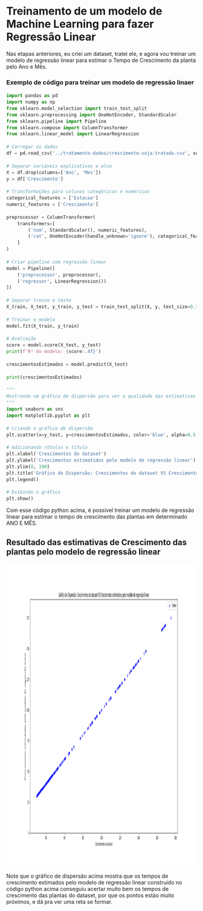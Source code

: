 # Treinamento de um modelo de Machine Learning para fazer Regressão Linear
Nas etapas anteriores, eu criei um dataset, tratei ele, e agora vou treinar um modelo de regressão linear para estimar o Tempo de Crescimento da planta pelo Ano e Mês.

### Exemplo de código para treinar um modelo de regressão linaer
```python
import pandas as pd
import numpy as np
from sklearn.model_selection import train_test_split
from sklearn.preprocessing import OneHotEncoder, StandardScaler
from sklearn.pipeline import Pipeline
from sklearn.compose import ColumnTransformer
from sklearn.linear_model import LinearRegression

# Carregar os dados
df = pd.read_csv('../tratamento-dados/crescimento-soja-tratado.csv', sep=';');

# Separar variáveis explicativas e alvo
X = df.drop(columns=['Ano', 'Mes'])
y = df['Crescimento']

# Transformações para colunas categóricas e numéricas
categorical_features = ['Estacao']
numeric_features = ['Crescimento']

preprocessor = ColumnTransformer(
    transformers=[
        ('num', StandardScaler(), numeric_features),
        ('cat', OneHotEncoder(handle_unknown='ignore'), categorical_features)
    ]
)

# Criar pipeline com regressão linear
model = Pipeline([
    ('preprocessor', preprocessor),
    ('regressor', LinearRegression())
])

# Separar treino e teste
X_train, X_test, y_train, y_test = train_test_split(X, y, test_size=0.3, random_state=42)

# Treinar o modelo
model.fit(X_train, y_train)

# Avaliação
score = model.score(X_test, y_test)
print(f'R² do modelo: {score:.4f}')

crescimentosEstimados = model.predict(X_test)

print(crescimentosEstimados)

"""
Mostrando um gráfico de dispersão para ver a qualidade das estimativas do modelo
"""
import seaborn as sns
import matplotlib.pyplot as plt

# Criando o gráfico de dispersão
plt.scatter(x=y_test, y=crescimentosEstimados, color='blue', alpha=0.5, label='Dados')

# Adicionando rótulos e título
plt.xlabel('Crescimentos do dataset')
plt.ylabel('Crescimentos estimatidos pelo modelo de regressão linear')
plt.ylim(0, 190)
plt.title('Gráfico de Dispersão: Crescimentos do dataset VS Crescimentos estimatidos pelo modelo de regressão linear')
plt.legend()

# Exibindo o gráfico
plt.show()
```

Com esse código python acima, é possivel treinar um modelo de regressão linear para estimar o tempo de crescimento das plantas em determinado ANO E MÊS.

## Resultado das estimativas de Crescimento das plantas pelo modelo de regressão linear 
<img src="./images/EstimativasCrescimentoPlantas.png" width="100%" height="800px">

Note que o gráfico de dispersão acima mostra que os tempos de crescimento estimados pelo modelo de regressão linear construido no código python acima conseguiu acertar muito bem os tempos de crescimento das plantas do dataset, por que os pontos estão muito próximos, e dá pra ver uma reta se formar.